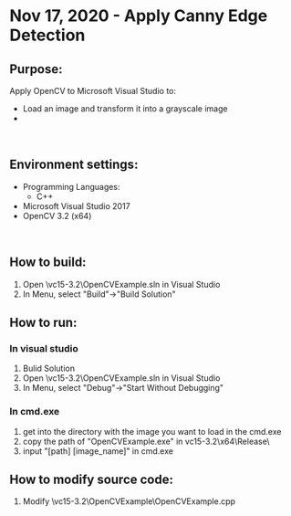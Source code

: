 # Nov 17, 2020 - Apply Canny Edge Detection

## Purpose: 
Apply OpenCV to Microsoft Visual Studio to: 
* Load an image and transform it into a grayscale image
* 
    
</br>

## Environment settings:

* Programming Languages: 
    * C++
* Microsoft Visual Studio 2017
* OpenCV 3.2 (x64)

</br>

## How to build: 
1. Open \vc15-3.2\OpenCVExample.sln in Visual Studio
2. In Menu, select "Build"->"Build Solution"

## How to run:
### In visual studio
1. Bulid Solution
2. Open \vc15-3.2\OpenCVExample.sln in Visual Studio
3. In Menu, select "Debug"->"Start Without Debugging"
### In cmd.exe
1. get into the directory with the image you want to load in the cmd.exe
2. copy the path of "OpenCVExample.exe" in vc15-3.2\x64\Release\
3. input "[path] [image_name]" in cmd.exe

## How to modify source code:
1. Modify \vc15-3.2\OpenCVExample\OpenCVExample.cpp

</br>